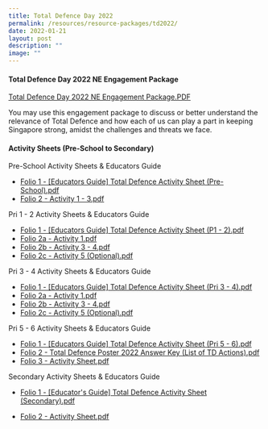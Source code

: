 ```yaml
---
title: Total Defence Day 2022
permalink: /resources/resource-packages/td2022/
date: 2022-01-21
layout: post
description: ""
image: ""
---
```

#### Total Defence Day 2022 NE Engagement Package

[Total Defence Day 2022 NE Engagement Package.PDF](/files/packages/2022/folio%201%20-%20total%20defence%20day%202022%20ne%20engagement%20package.pdf)

You may use this engagement package to discuss or better understand the relevance of Total Defence and how each of us can play a part in keeping Singapore strong, amidst the challenges and threats we face.


#### Activity Sheets (Pre-School to Secondary)
Pre-School Activity Sheets & Educators Guide
* [Folio 1 - [Educators Guide] Total Defence Activity Sheet (Pre-School).pdf](/files/packages/2022/td-activity-sheets/folio1/folio%201%20-%20educators%20guide%20total%20defence%20activity%20sheet%20pre-school.pdf)
* [Folio 2 - Activity 1 - 3.pdf](/files/packages/2022/td-activity-sheets/folio1/folio%202%20-%20activity%201%20-%203.pdf)

Pri 1 - 2 Activity Sheets & Educators Guide
* [Folio 1 -  [Educators Guide] Total Defence Activity Sheet (P1 - 2).pdf](/files/packages/2022/td-activity-sheets/folio2/folio%201%20-%20%20educators%20guide%20total%20defence%20activity%20sheet%20p1%20-%202.pdf)
* [Folio 2a - Activity 1.pdf](/files/packages/2022/td-activity-sheets/folio2/folio%202a%20-%20activity%201.pdf)
* [Folio 2b - Activity 3 - 4.pdf](/files/packages/2022/td-activity-sheets/folio2/folio%202b%20-%20activity%203%20-%204.pdf)
* [Folio 2c - Activity 5 (Optional).pdf](/files/packages/2022/td-activity-sheets/folio2/folio%202c%20-%20activity%205%20optional.pdf)

Pri 3 - 4 Activity Sheets & Educators Guide
* [Folio 1 - [Educators Guide] Total Defence Activity Sheet (Pri 3 - 4).pdf](/files/packages/2022/td-activity-sheets/folio3/folio%201%20-%20educators%20guide%20total%20defence%20activity%20sheet%20pri%203%20-%204.pdf)
* [Folio 2a - Activity 1.pdf](/files/packages/2022/td-activity-sheets/folio3/folio%202a%20-%20activity%201.pdf)
* [Folio 2b - Activity 3 - 4.pdf](/files/packages/2022/td-activity-sheets/folio3/folio%202b%20-%20activity%203%20-%204.pdf)
* [Folio 2c - Activity 5 (Optional).pdf](/files/packages/2022/td-activity-sheets/folio3/folio%202c%20-%20activity%205%20optional.pdf)

Pri 5 - 6 Activity Sheets & Educators Guide
* [Folio 1 - [Educators Guide] Total Defence Activity Sheet (Pri 5 - 6).pdf](/files/packages/2022/td-activity-sheets/folio4/folio%201%20-%20educators%20guide%20total%20defence%20activity%20sheet%20pri%205%20-%206.pdf)
* [Folio 2 - Total Defence Poster 2022 Answer Key (List of TD Actions).pdf](/files/packages/2022/td-activity-sheets/folio4/folio%202%20-%20total%20defence%20poster%202022%20answer%20key%20list%20of%20td%20actions.pdf)
* [Folio 3 - Activity Sheet.pdf](/files/packages/2022/td-activity-sheets/folio4/folio%203%20-%20activity%20sheet.pdf)

Secondary Activity Sheets & Educators Guide
* [Folio 1 - [Educator's Guide] Total Defence Activity Sheet (Secondary).pdf](/files/packages/2022/td-activity-sheets/folio5/folio%201%20-%20educators%20guide%20total%20defence%20activity%20sheet%20secondary%2008022022.pdf)

* [Folio 2 - Activity Sheet.pdf](/files/packages/2022/td-activity-sheets/folio5/folio%202%20-%20activity%20sheet%2008022022.pdf)